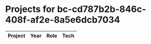 # Projects for bc-cd787b2b-846c-408f-af2e-8a5e6dcb7034

| Project | Year | Role | Tech |
|---|---|---|---|

